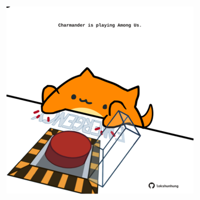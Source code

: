 <!-- built at 24/10/2024, 22:00:49 UTC -->
<p align="center">
  <img width="500" height="500" src="./ReadmeImage.svg">
</p>
